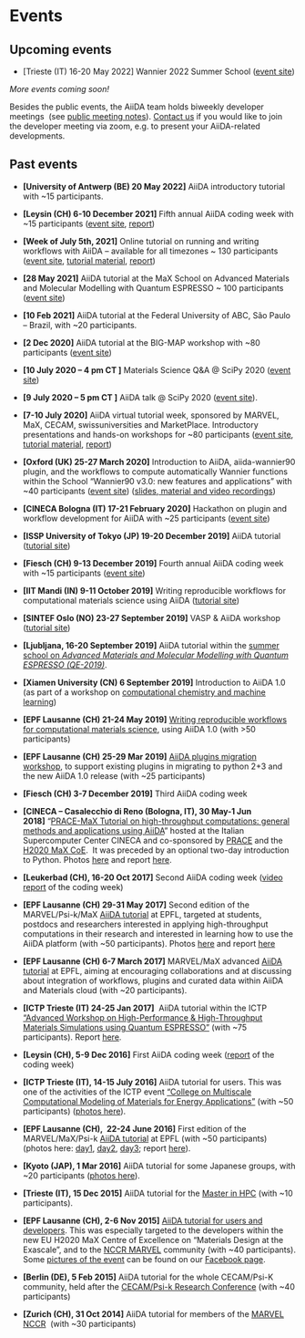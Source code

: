 # Events

## Upcoming events

- \[Trieste (IT) 16-20 May 2022\] Wannier 2022 Summer School ([event site](http://indico.ictp.it/event/9789/))

_More events coming soon!_

Besides the public events, the AiiDA team holds biweekly developer meetings  (see [public meeting notes](https://hackmd.io/@aiida)). [Contact us](mailto:developers@aiida.net) if you would like to join the developer meeting via zoom, e.g. to present your AiiDA-related developments.

## Past events

- **\[University of Antwerp (BE) 20 May 2022\]** AiiDA introductory tutorial with ~15 participants.
- **\[Leysin (CH) 6-10 December 2021\]** Fifth annual AiiDA coding week with ~15 participants ([event site](https://www.aiida.net/aiida-coding-week-2021/), [report](https://www.aiida.net/report-from-the-aiida-coding-week-dec-2021/))
- **\[Week of July 5th, 2021\]** Online tutorial on running and writing workflows with AiiDA – available for all timezones ~ 130 participants ([event site](https://www.aiida.net/aiida-virtual-tutorial-july-2021/), [tutorial material](https://aiida-tutorials.readthedocs.io/en/tutorial-2021-intro/), [report](https://www.aiida.net/report-on-the-2021-aiida-virtual-tutorial/))
- **\[28 May 2021\]** AiiDA tutorial at the MaX School on Advanced Materials and Molecular Modelling with Quantum ESPRESSO ~ 100 participants ([event site](<http://indico.ictp.it/event/9616/#:~:text=The%20school%20will%20introduce%20students,%2DPerformance%20Computing%20(HPC).>))
- **\[10 Feb 2021\]** AiiDA tutorial at the Federal University of ABC, São Paulo – Brazil, with ~20 participants.
- **\[2 Dec 2020\]** AiiDA tutorial at the BIG-MAP workshop with ~80 participants ([event site](https://multiscale-modelling.eu/BigMapWorkshop2020))
- **\[10 July 2020 – 4 pm CT \]** Materials Science Q&A @ SciPy 2020 ([event site](https://www.scipy2020.scipy.org/schedule))
- **\[9 July 2020 – 5 pm CT \]** AiiDA talk @ SciPy 2020 ([event site](https://www.scipy2020.scipy.org/schedule)).
- **\[7-10 July 2020\]** AiiDA virtual tutorial week, sponsored by MARVEL, MaX, CECAM, swissuniversities and MarketPlace. Introductory presentations and hands-on workshops for ~80 participants ([event site](http://www.aiida.net/aiida-virtual-tutorial-july-2020), [tutorial material](https://aiida-tutorials.readthedocs.io/en/latest/pages/2020_Intro_Week/index.html), [report](http://www.aiida.net/report-on-the-2020-aiida-virtual-tutorial/))
- **\[Oxford (UK) 25-27 March 2020\]** Introduction to AiiDA, aiida-wannier90 plugin, and the workflows to compute automatically Wannier functions within the School “Wannier90 v3.0: new features and applications” with ~40 participants ([event site](http://www.wannier.org/events/school-oxford-2020/)) ([slides, material and video recordings](https://www.materialscloud.org/learn/sections/C8ad91/wannier90-v3-0-school-virtual-edition-2020))
- **\[CINECA Bologna (IT) 17-21 February 2020\]** Hackathon on plugin and workflow development for AiiDA with ~25 participants ([event site](https://events.prace-ri.eu/event/957/overview))
- **\[ISSP University of Tokyo (JP) 19-20 December 2019\]** AiiDA tutorial ([tutorial site](https://atztogo.github.io/AiiDA-tutorial-ISSP/))
- **\[Fiesch (CH) 9-13 December 2019\]** Fourth annual AiiDA coding week with ~15 participants ([event site](http://www.aiida.net/aiida-coding-week-2019/))
- **\[IIT Mandi (IN) 9-11 October 2019\]** Writing reproducible workflows for computational materials science using AiiDA ([tutorial site](http://aiidaworkshop.iitmandi.ac.in/))
- **\[SINTEF Oslo (NO) 23-27 September 2019\]** VASP & AiiDA workshop ([tutorial site](https://www.sigma2.no/content/vasp-and-aiida-workshop))
- **\[Ljubljana, 16-20 September 2019\]** AiiDA tutorial within the [summer school on _Advanced Materials and Molecular Modelling with Quantum ESPRESSO (QE-2019)_](http://qe2019.ijs.si/index.html).
- **\[Xiamen University (CN) 6 September 2019\]** Introduction to AiiDA 1.0 (as part of a workshop on [computational chemistry and machine learning](http://pcoss.xmu.edu.cn/workshop/))
- **\[EPF Lausanne (CH) 21-24 May 2019\]** [Writing reproducible workflows for computational materials science](http://www.aiida.net/tutorial-reproducible-workflows/), using AiiDA 1.0 (with >50 participants)
- **\[EPF Lausanne (CH) 25-29 Mar 2019\]** [AiiDA plugins migration workshop](http://www.aiida.net/aiida-plugins-migration-workshop-2019/), to support existing plugins in migrating to python 2+3 and the new AiiDA 1.0 release (with ~25 participants)
- **\[Fiesch (CH) 3-7 December 2019\]** Third AiiDA coding week
- **\[CINECA – Casalecchio di Reno (Bologna, IT), 30 May-1 Jun 2018\]** “[PRACE-MaX Tutorial on high-throughput computations: general methods and applications using AiiDA](https://events.prace-ri.eu/event/709/)” hosted at the Italian Supercomputer Center CINECA and co-sponsored by [PRACE](http://www.prace-ri.eu) and the [H2020 MaX CoE](http://max-centre.eu).  It was preceded by an optional two-day introduction to Python. Photos [here](https://www.facebook.com/media/set/?set=a.832898416917681.1073741841.254260741448121&type=1&l=d8cf65a9fa) and report [here](http://www.aiida.net/report-aiida-tutorial-cineca-may-2018/).
- **\[Leukerbad (CH), 16-20 Oct 2017\]** Second AiiDA coding week ([video report](http://www.aiida.net/news/outcome-of-the-aiida-coding-week-video/) of the coding week)
- **\[EPF Lausanne (CH) 29-31 May 2017\]** Second edition of the MARVEL/Psi-k/MaX [AiiDA tutorial](http://nccr-marvel.ch/en/events/aiida-tutorial-may-2017) at EPFL, targeted at students, postdocs and researchers interested in applying high-throughput computations in their research and interested in learning how to use the AiiDA platform (with ~50 participants). Photos [here](https://www.facebook.com/media/set/?set=a.659849004222624.1073741839.254260741448121&type=1&l=aa10a3771b) and report [here](http://psi-k.net/report-on-the-high-throughput-tutorial-using-aiida-2017/)
- **\[EPF Lausanne (CH) 6-7 March 2017\]** MARVEL/MaX advanced [AiiDA tutorial](http://nccr-marvel.ch/en/events/marvel-max-meeting-march-2017) at EPFL, aiming at encouraging collaborations and at discussing about integration of workflows, plugins and curated data within AiiDA and Materials cloud (with ~20 participants).
- **\[ICTP Trieste (IT) 24-25 Jan 2017\]**  AiiDA tutorial within the ICTP [“Advanced Workshop on High-Performance & High-Throughput Materials Simulations using Quantum ESPRESSO”](http://indico.ictp.it/event/7921/) (with ~75 participants). Report [here](http://www.aiida.net/report-aiida-tutorial-january-2017/).
- **\[Leysin (CH), 5-9 Dec 2016\]** First AiiDA coding week ([report](http://www.aiida.net/report-from-the-aiida-coding-week-dec-2016/) of the coding week)
- **\[ICTP Trieste (IT), 14-15 July 2016\]** AiiDA tutorial for users. This was one of the activities of the ICTP event [“College on Multiscale Computational Modeling of Materials for Energy Applications”](http://indico.ictp.it/event/7656/overview) (with ~50 participants) ([photos here](https://www.facebook.com/media/set/?set=a.524912414382951.1073741836.254260741448121&type=1&l=994febf474)).
- **\[EPF Lausanne (CH),  22-24 June 2016\]** First edition of the MARVEL/MaX/Psi-k [AiiDA tutorial](http://nccr-marvel.ch/en/events/aiida-tutorial-june-2016) at EPFL (with ~50 participants) (photos here: [day1](https://www.facebook.com/media/set/?set=a.503196473221212.1073741833.254260741448121&type=1&l=85d4593322), [day2](https://www.facebook.com/media/set/?set=a.503233563217503.1073741834.254260741448121&type=1&l=3f930b62c5), [day3](https://www.facebook.com/media/set/?set=a.503525399854986.1073741835.254260741448121&type=1&l=7ec21a0901); report [here](http://www.aiida.net/report-of-the-aiida-tutorial-of-last-year-june-2016-in-lausanne/)).
- **\[Kyoto (JAP), 1 Mar 2016\]** AiiDA tutorial for some Japanese groups, with ~20 participants ([photos here](https://www.facebook.com/media/set/?set=a.457922641081929.1073741831.254260741448121&type=1&l=4bdb3dbc74)).
- **\[Trieste (IT), 15 Dec 2015\]** AiiDA tutorial for the [Master in HPC](http://www.mhpc.it) (with ~10 participants).
- **\[EPF Lausanne (CH), 2-6 Nov 2015\]** [AiiDA tutorial for users and developers](http://nccr-marvel.ch/en/events/aiida-tutorial-coding-days). This was especially targeted to the developers within the new EU H2020 MaX Centre of Excellence on “Materials Design at the Exascale”, and to the [NCCR MARVEL](http://nccr-marvel.ch/) community (with ~40 participants). Some [pictures of the event](https://www.facebook.com/media/set/?set=a.423304691210391.1073741830.254260741448121&type=3) can be found on our [Facebook page](https://www.facebook.com/media/set/?set=a.423304691210391.1073741830.254260741448121&type=3).

- **\[Berlin (DE), 5 Feb 2015\]** AiiDA tutorial for the whole CECAM/Psi-K community, held after the [CECAM/Psi-k Research Conference](http://th.fhi-berlin.mpg.de/sitesub/meetings/cecampsik2015/index.php?n=Meeting.Program "CECAM/Psi-k Research Conference Berlin 2015") (with ~40 participants)
- **\[Zurich (CH), 31 Oct 2014\]** AiiDA tutorial for members of the [MARVEL NCCR](http://nccr-marvel.ch/)  (with ~30 participants)
